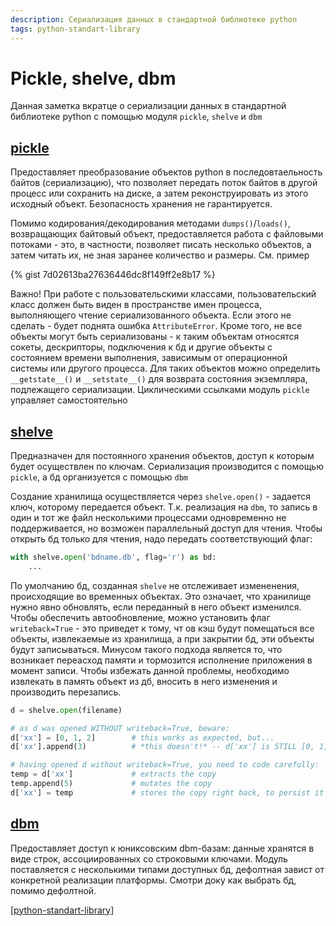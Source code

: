 ```yaml
---
description: Сериализация данных в стандартной библиотеке python
tags: python-standart-library
---
```

# Pickle, shelve, dbm

Данная заметка вкратце о сериализации данных в стандартной библиотеке python с помощью модуля `pickle`, `shelve` и `dbm`

## [pickle](https://docs.python.org/3/library/pickle.html#module-pickle)

Предоставляет преобразование объектов python в последовтаельность байтов (сериализацию), что позволяет передать поток байтов в другой процесс или сохранить на диске, а затем реконструировать из этого исходный объект. Безопасность хранения не гарантируется.

Помимо кодирования/декодирования методами `dumps()`/`loads()`, возвращающих байтовый объект, предоставляется работа с файловыми потоками - это, в частности, позволяет писать несколько объектов, а затем читать их, не зная заранее количество и размеры. См. пример

{% gist 7d02613ba27636446dc8f149ff2e8b17 %}

Важно! При работе с пользовательскими классами, пользовательский класс должен быть виден в пространстве имен процесса, выполняющего чтение сериализованного объекта. Если этого не сделать - будет поднята ошибка `AttributeError`. Кроме того, не все объекты могут быть сериализованы - к таким объектам относятся сокеты, дескрипторы, подключения к бд и другие объекты с состоянием времени выполнения, зависимым от операционной системы или другого процесса. Для таких объектов можно определить `__getstate__()` и `__setstate__()` для возврата состояния экземпляра, подлежащего сериализации. Циклическими ссылками модуль `pickle` управляет самостоятельно

## [shelve](https://docs.python.org/3/library/shelve.html)

Предназначен для постоянного хранения объектов, доступ к которым будет осуществлен по ключам. Сериализация производится с помощью `pickle`, а бд организуется с помощью `dbm`

Создание хранилища осуществляется через `shelve.open()` - задается ключ, которому передается объект. Т.к. реализация на `dbm`, то запись в один и тот же файл несколькими процессами одновременно не поддерживается, но возможен параллельный доступ для чтения. Чтобы открыть бд только для чтения, надо передать соответствующий флаг:

```python
with shelve.open('bdname.db', flag='r') as bd:
    ...
```

По умолчанию бд, созданная `shelve` не отслеживает измененения, происходящие во временных объектах. Это означает, что хранилище нужно явно обновлять, если переданный в него объект изменился. Чтобы обеспечить автообновление, можно установить флаг `writeback=True` - это приведет к тому, чт ов кэш будут помещаться все объекты, извлекаемые из хранилища, а при закрытии бд, эти объекты будут записываться. Минусом такого подхода является то, что возникает переасход памяти и тормозится исполнение приложения в момент записи. Чтобы избежать данной проблемы, необходимо извлекать в память объект из дб, вносить в него изменения и производить перезапись.

```python
d = shelve.open(filename)

# as d was opened WITHOUT writeback=True, beware:
d['xx'] = [0, 1, 2]        # this works as expected, but...
d['xx'].append(3)          # *this doesn't!* -- d['xx'] is STILL [0, 1, 2]!

# having opened d without writeback=True, you need to code carefully:
temp = d['xx']             # extracts the copy
temp.append(5)             # mutates the copy
d['xx'] = temp             # stores the copy right back, to persist it
```

## [dbm](https://docs.python.org/3/library/dbm.html?highlight=dbm#module-dbm)

Предоставляет доступ к юниксовским dbm-базам: данные хранятся в виде строк, ассоциированных со строковыми ключами. Модуль поставляется с несколькими типами доступных бд, дефолтная завист от конкретной реализации платформы. Смотри доку как выбрать бд, помимо дефолтной.

[[python-standart-library]]

[//begin]: # "Autogenerated link references for markdown compatibility"
[python-standart-library]: ../lists/python-standart-library "Стандартная библиотека python - список заметок"
[//end]: # "Autogenerated link references"